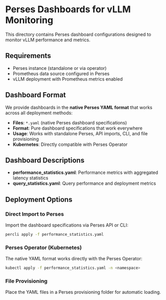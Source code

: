 # Perses Dashboards for vLLM Monitoring

This directory contains Perses dashboard configurations designed to monitor vLLM
performance and metrics.

## Requirements

- Perses instance (standalone or via operator)
- Prometheus data source configured in Perses
- vLLM deployment with Prometheus metrics enabled

## Dashboard Format

We provide dashboards in the **native Perses YAML format** that works across all
deployment methods:

- **Files**: `*.yaml` (native Perses dashboard specifications)
- **Format**: Pure dashboard specifications that work everywhere
- **Usage**: Works with standalone Perses, API imports, CLI, and file provisioning
- **Kubernetes**: Directly compatible with Perses Operator

## Dashboard Descriptions

- **performance_statistics.yaml**: Performance metrics with aggregated latency
  statistics
- **query_statistics.yaml**: Query performance and deployment metrics

## Deployment Options

### Direct Import to Perses

Import the dashboard specifications via Perses API or CLI:

```bash
percli apply -f performance_statistics.yaml
```

### Perses Operator (Kubernetes)

The native YAML format works directly with the Perses Operator:

```bash
kubectl apply -f performance_statistics.yaml -n <namespace>
```

### File Provisioning

Place the YAML files in a Perses provisioning folder for automatic loading.
